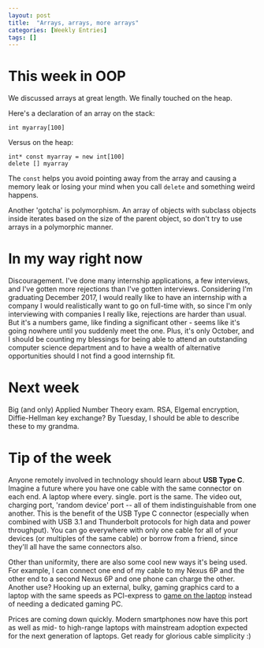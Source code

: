 ```yaml
---
layout: post
title:  "Arrays, arrays, more arrays"
categories: [Weekly Entries]
tags: []
---
```

# This week in OOP

We discussed arrays at great length. We finally touched on the heap.

Here's a declaration of an array on the stack:

`int myarray[100]`

Versus on the heap:

```
int* const myarray = new int[100]
delete [] myarray
```

The `const` helps you avoid pointing away from the array and causing a memory leak or losing your mind when you call `delete` and something weird happens.

Another 'gotcha' is polymorphism. An array of objects with subclass objects inside iterates based on the size of the parent object, so don't try to use arrays in a polymorphic manner.

# In my way right now

Discouragement. I've done many internship applications, a few interviews, and I've gotten more rejections than I've gotten interviews. Considering I'm graduating December 2017, I would really like to have an internship with a company I would realistically want to go on full-time with, so since I'm only interviewing with companies I really like, rejections are harder than usual. But it's a numbers game, like finding a significant other - seems like it's going nowhere until you suddenly meet the one. Plus, it's only October, and I should be counting my blessings for being able to attend an outstanding computer science department and to have a wealth of alternative opportunities should I not find a good internship fit.

# Next week

Big (and only) Applied Number Theory exam. RSA, Elgemal encryption, Diffie-Hellman key exchange? By Tuesday, I should be able to describe these to my grandma.

# Tip of the week

Anyone remotely involved in technology should learn about **USB Type C**. Imagine a future where you have one cable with the same connector on each end. A laptop where every. single. port is the same. The video out, charging port, 'random device' port -- all of them indistinguishable from one another. This is the benefit of the USB Type C connector (especially when combined with USB 3.1 and Thunderbolt protocols for high data and power throughput). You can go everywhere with only one cable for all of your devices (or multiples of the same cable) or borrow from a friend, since they'll all have the same connectors also. 

Other than uniformity, there are also some cool new ways it's being used. For example, I can connect one end of my cable to my Nexus 6P and the other end to a second Nexus 6P and one phone can charge the other. Another use? Hooking up an external, bulky, gaming graphics card to a laptop with the same speeds as PCI-express to [game on the laptop](https://www.youtube.com/watch?v=BOFZGCwoRmo) instead of needing a dedicated gaming PC.

Prices are coming down quickly. Modern smartphones now have this port as well as mid- to high-range laptops with mainstream adoption expected for the next generation of laptops. Get ready for glorious cable simplicity :)